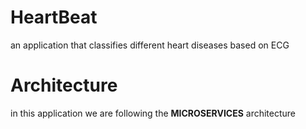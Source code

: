 # HeartBeat
an application that classifies different heart diseases based on ECG

# Architecture
in this application we are following the **MICROSERVICES** architecture
